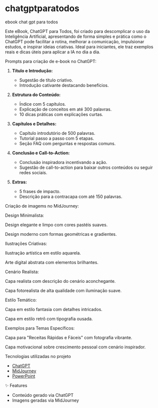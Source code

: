 # chatgptparatodos
ebook chat gpt para todos

Este eBook, ChatGPT para Todos, foi criado para descomplicar o uso da Inteligência Artificial, apresentando de forma simples e prática como o ChatGPT pode facilitar a rotina, melhorar a comunicação, impulsionar estudos, e inspirar ideias criativas. Ideal para iniciantes, ele traz exemplos reais e dicas úteis para aplicar a IA no dia a dia.

Prompts para criação de e-book no ChatGPT:

1. **Título e Introdução:**
   - Sugestão de título criativo.
   - Introdução cativante destacando benefícios.

2. **Estrutura do Conteúdo:**
   - Índice com 5 capítulos.
   - Explicação de conceitos em até 300 palavras.
   - 10 dicas práticas com explicações curtas.

3. **Capítulos e Detalhes:**
   - Capítulo introdutório de 500 palavras.
   - Tutorial passo a passo com 5 etapas.
   - Seção FAQ com perguntas e respostas comuns.

4. **Conclusão e Call-to-Action:**
   - Conclusão inspiradora incentivando a ação.
   - Sugestão de call-to-action para baixar outros conteúdos ou seguir redes sociais.

5. **Extras:**
   - 5 frases de impacto.
   - Descrição para a contracapa com até 150 palavras.




Criação de imagems no MidJourney:

Design Minimalista:

Design elegante e limpo com cores pastéis suaves.

Design moderno com formas geométricas e gradientes.

Ilustrações Criativas:

Ilustração artística em estilo aquarela.

Arte digital abstrata com elementos brilhantes.

Cenário Realista:

Capa realista com descrição do cenário aconchegante.

Capa fotorealista de alta qualidade com iluminação suave.

Estilo Temático:

Capa em estilo fantasia com detalhes intricados.

Capa em estilo retrô com tipografia ousada.

Exemplos para Temas Específicos:

Capa para "Receitas Rápidas e Fáceis" com fotografia vibrante.

Capa motivacional sobre crescimento pessoal com cenário inspirador.


 Tecnologias utilizadas no projeto

- [ChatGPT](https://chat.openai.com/) 
- [MidJourney](https://www.midjourney.com/app/)
- [PowerPoint](https://www.microsoft.com/en/microsoft-365/powerpoint)


✨ Features

- Conteúdo gerado via ChatGPT
- Imagens geradas via MidJourney

